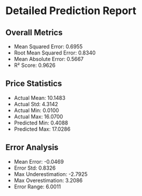 
# Detailed Prediction Report

## Overall Metrics
- Mean Squared Error: 0.6955
- Root Mean Squared Error: 0.8340
- Mean Absolute Error: 0.5667
- R² Score: 0.9626

## Price Statistics
- Actual Mean: 10.1483
- Actual Std: 4.3142
- Actual Min: 0.0100
- Actual Max: 16.0700
- Predicted Min: 0.4088
- Predicted Max: 17.0286

## Error Analysis
- Mean Error: -0.0469
- Error Std: 0.8326
- Max Underestimation: -2.7925
- Max Overestimation: 3.2086
- Error Range: 6.0011
